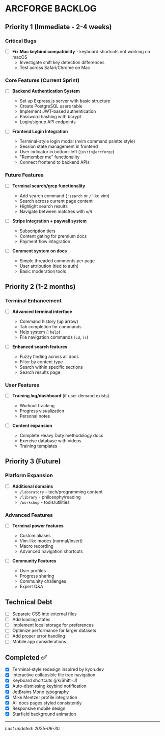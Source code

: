 # ARCFORGE BACKLOG

## Priority 1 (Immediate - 2-4 weeks)

### Critical Bugs
- [ ] **Fix Mac keybind compatibility** - keyboard shortcuts not working on macOS
  - Investigate shift key detection differences
  - Test across Safari/Chrome on Mac

### Core Features (Current Sprint)
- [ ] **Backend Authentication System**
  - Set up Express.js server with basic structure
  - Create PostgreSQL users table
  - Implement JWT-based authentication
  - Password hashing with bcrypt
  - Login/signup API endpoints

- [ ] **Frontend Login Integration**
  - Terminal-style login modal (nvim command palette style)
  - Session state management in frontend
  - User indicator in bottom-left (`justin@arcforge`)
  - "Remember me" functionality
  - Connect frontend to backend APIs

### Future Features
- [ ] **Terminal search/grep functionality**
  - Add search command (`:search` or `/` like vim)
  - Search across current page content
  - Highlight search results
  - Navigate between matches with `n`/`N`

- [ ] **Stripe integration + paywall system**
  - Subscription tiers
  - Content gating for premium docs
  - Payment flow integration

- [ ] **Comment system on docs**
  - Simple threaded comments per page
  - User attribution (tied to auth)
  - Basic moderation tools

## Priority 2 (1-2 months)

### Terminal Enhancement
- [ ] **Advanced terminal interface**
  - Command history (up arrow)
  - Tab completion for commands
  - Help system (`:help`)
  - File navigation commands (`cd`, `ls`)

- [ ] **Enhanced search features**
  - Fuzzy finding across all docs
  - Filter by content type
  - Search within specific sections
  - Search results page

### User Features
- [ ] **Training log/dashboard** (if user demand exists)
  - Workout tracking
  - Progress visualization
  - Personal notes

- [ ] **Content expansion**
  - Complete Heavy Duty methodology docs
  - Exercise database with videos
  - Training templates

## Priority 3 (Future)

### Platform Expansion
- [ ] **Additional domains**
  - `/laboratory` - tech/programming content
  - `/library` - philosophy/reading
  - `/workshop` - tools/utilities

### Advanced Features
- [ ] **Terminal power features**
  - Custom aliases
  - Vim-like modes (normal/insert)
  - Macro recording
  - Advanced navigation shortcuts

- [ ] **Community Features**
  - User profiles
  - Progress sharing
  - Community challenges
  - Expert Q&A

## Technical Debt
- [ ] Separate CSS into external files
- [ ] Add loading states
- [ ] Implement local storage for preferences
- [ ] Optimize performance for larger datasets
- [ ] Add proper error handling
- [ ] Mobile app considerations

## Completed ✅
- [x] Terminal-style redesign inspired by kyon.dev
- [x] Interactive collapsible file tree navigation
- [x] Keyboard shortcuts (j/k/Shift+J)
- [x] Auto-dismissing keybind notification
- [x] JetBrains Mono typography
- [x] Mike Mentzer profile integration
- [x] All docs pages styled consistently
- [x] Responsive mobile design
- [x] Starfield background animation

---

*Last updated: 2025-06-30*
